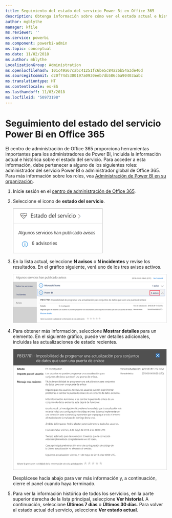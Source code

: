 ```yaml
---
title: Seguimiento del estado del servicio Power Bi en Office 365
description: Obtenga información sobre cómo ver el estado actual e histórico del servicio en el centro de administración de Office 365.
author: mgblythe
manager: kfile
ms.reviewer: ''
ms.service: powerbi
ms.component: powerbi-admin
ms.topic: conceptual
ms.date: 11/02/2018
ms.author: mblythe
LocalizationGroup: Administration
ms.openlocfilehash: 101c49a67cabc41251fc6be5c84a26b54a3de46d
ms.sourcegitcommit: d20f74d5300197a0930eeb7db586c6a90403aabc
ms.translationtype: HT
ms.contentlocale: es-ES
ms.lasthandoff: 11/03/2018
ms.locfileid: "50973198"
---
```

# <a name="track-power-bi-service-health-in-office-365"></a>Seguimiento del estado del servicio Power Bi en Office 365

El centro de administración de Office 365 proporciona herramientas importantes para los administradores de Power BI, incluida la información actual e histórica sobre el estado del servicio. Para acceder a esta información, debe pertenecer a alguno de los siguientes roles: administrador del servicio Power BI o administrador global de Office 365. Para más información sobre los roles, vea [Administración de Power BI en su organización](service-admin-administering-power-bi-in-your-organization.md#administrator-roles-related-to-power-bi).

1. Inicie sesión en el [centro de administración de Office 365](https://portal.office.com/adminportal).

1. Seleccione el icono de **estado del servicio**.

    ![Icono de estado del servicio](media/service-admin-health/service-health-tile.png)

1. En la lista actual, seleccione **N avisos** o **N incidentes** y revise los resultados. En el gráfico siguiente, verá uno de los tres avisos activos.

    ![Avisos activos](media/service-admin-health/active-advisories.png)

1. Para obtener más información, seleccione **Mostrar detalles** para un elemento. En el siguiente gráfico, puede ver detalles adicionales, incluidas las actualizaciones de estado recientes.

    ![Detalles de avisos](media/service-admin-health/advisory-details.png)

    Desplácese hacia abajo para ver más información y, a continuación, cierre el panel cuando haya terminado.

1. Para ver la información histórica de todos los servicios, en la parte superior derecha de la lista principal, seleccione **Ver historial**. A continuación, seleccione **Últimos 7 días** o **Últimos 30 días**. Para volver al estado actual del servicio, seleccione **Ver estado actual**.
